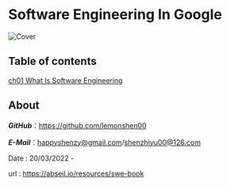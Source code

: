 # Software Engineering In Google

![Cover](Cover.png)

## Table of contents

[ch01 What Is Software Engineering](https://github.com/lemonshen00/reading-record/blob/main/swd-book/content/ch01.md)

## About

***GitHub***：https://github.com/lemonshen00

***E-Mail***：happyshenzy@gmail.com/shenzhiyu00@126.com

Date : 20/03/2022 - 

url : https://abseil.io/resources/swe-book

